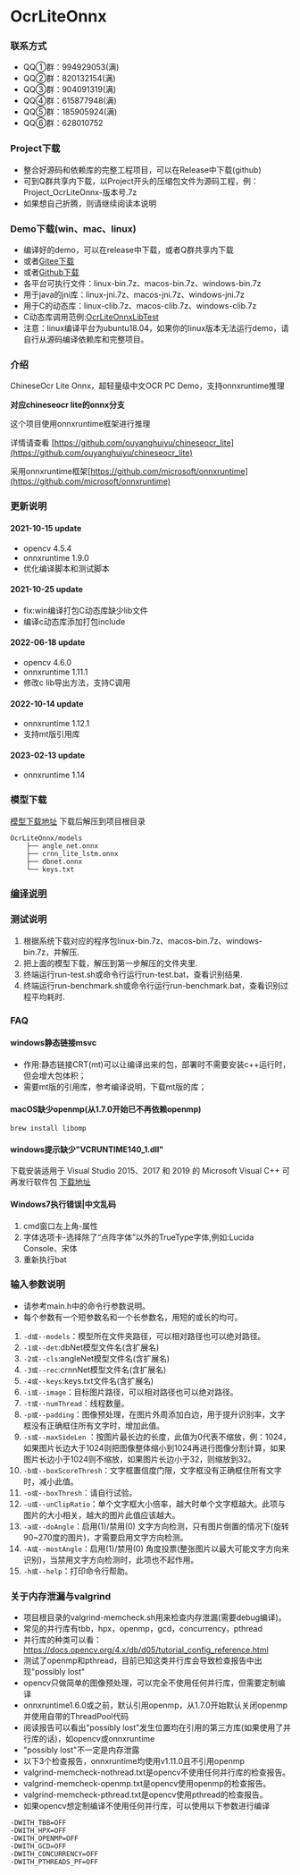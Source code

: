 # OcrLiteOnnx

### 联系方式

* QQ①群：994929053(满)
* QQ②群：820132154(满)
* QQ③群：904091319(满)
* QQ④群：615877948(满)
* QQ⑤群：185905924(满)
* QQ⑥群：628010752

### Project下载

* 整合好源码和依赖库的完整工程项目，可以在Release中下载(github)
* 可到Q群共享内下载，以Project开头的压缩包文件为源码工程，例：Project_OcrLiteOnnx-版本号.7z
* 如果想自己折腾，则请继续阅读本说明

### Demo下载(win、mac、linux)

* 编译好的demo，可以在release中下载，或者Q群共享内下载
* 或者[Gitee下载](https://gitee.com/benjaminwan/ocr-lite-onnx/releases)
* 或者[Github下载](https://github.com/benjaminwan/OcrLiteOnnx/releases)
* 各平台可执行文件：linux-bin.7z、macos-bin.7z、windows-bin.7z
* 用于java的jni库：linux-jni.7z、macos-jni.7z、windows-jni.7z
* 用于C的动态库：linux-clib.7z、macos-clib.7z、windows-clib.7z
* C动态库调用范例:[OcrLiteOnnxLibTest](https://github.com/benjaminwan/OcrLiteOnnxLibTest)
* 注意：linux编译平台为ubuntu18.04，如果你的linux版本无法运行demo，请自行从源码编译依赖库和完整项目。

### 介绍

ChineseOcr Lite Onnx，超轻量级中文OCR PC Demo，支持onnxruntime推理

**对应chineseocr lite的onnx分支**

这个项目使用onnxruntime框架进行推理

详情请查看 [https://github.com/ouyanghuiyu/chineseocr_lite](https://github.com/ouyanghuiyu/chineseocr_lite)

采用onnxruntime框架[https://github.com/microsoft/onnxruntime](https://github.com/microsoft/onnxruntime)

### 更新说明

#### 2021-10-15 update

* opencv 4.5.4
* onnxruntime 1.9.0
* 优化编译脚本和测试脚本

#### 2021-10-25 update

* fix:win编译打包C动态库缺少lib文件
* 编译c动态库添加打包include

#### 2022-06-18 update

* opencv 4.6.0
* onnxruntime 1.11.1
* 修改c lib导出方法，支持C调用

#### 2022-10-14 update

* onnxruntime 1.12.1
* 支持mt版引用库

#### 2023-02-13 update

* onnxruntime 1.14

### 模型下载

[模型下载地址](https://github.com/ouyanghuiyu/chineseocr_lite/tree/onnx/models)
下载后解压到项目根目录

```
OcrLiteOnnx/models
    ├── angle_net.onnx
    ├── crnn_lite_lstm.onnx
    ├── dbnet.onnx
    └── keys.txt
```

### [编译说明](./BUILD.md)

### 测试说明

1. 根据系统下载对应的程序包linux-bin.7z、macos-bin.7z、windows-bin.7z，并解压.
2. 把上面的模型下载，解压到第一步解压的文件夹里.
3. 终端运行run-test.sh或命令行运行run-test.bat，查看识别结果.
4. 终端运行run-benchmark.sh或命令行运行run-benchmark.bat，查看识别过程平均耗时.

### FAQ

#### windows静态链接msvc

- 作用:静态链接CRT(mt)可以让编译出来的包，部署时不需要安装c++运行时，但会增大包体积；
- 需要mt版的引用库，参考编译说明，下载mt版的库；

#### macOS缺少openmp(从1.7.0开始已不再依赖openmp)

```brew install libomp```

#### windows提示缺少"VCRUNTIME140_1.dll"

下载安装适用于 Visual Studio 2015、2017 和 2019 的 Microsoft Visual C++ 可再发行软件包
[下载地址](https://support.microsoft.com/zh-cn/help/2977003/the-latest-supported-visual-c-downloads)

#### Windows7执行错误|中文乱码

1. cmd窗口左上角-属性
2. 字体选项卡-选择除了“点阵字体”以外的TrueType字体,例如:Lucida Console、宋体
3. 重新执行bat

### 输入参数说明

* 请参考main.h中的命令行参数说明。
* 每个参数有一个短参数名和一个长参数名，用短的或长的均可。

1. ```-d或--models```：模型所在文件夹路径，可以相对路径也可以绝对路径。
2. ```-1或--det```:dbNet模型文件名(含扩展名)
3. ```-2或--cls```:angleNet模型文件名(含扩展名)
4. ```-3或--rec```:crnnNet模型文件名(含扩展名)
5. ```-4或--keys```:keys.txt文件名(含扩展名)
6. ```-i或--image```：目标图片路径，可以相对路径也可以绝对路径。
7. ```-t或--numThread```：线程数量。
8. ```-p或--padding```：图像预处理，在图片外周添加白边，用于提升识别率，文字框没有正确框住所有文字时，增加此值。
9. ```-s或--maxSideLen```
   ：按图片最长边的长度，此值为0代表不缩放，例：1024，如果图片长边大于1024则把图像整体缩小到1024再进行图像分割计算，如果图片长边小于1024则不缩放，如果图片长边小于32，则缩放到32。
10. ```-b或--boxScoreThresh```：文字框置信度门限，文字框没有正确框住所有文字时，减小此值。
11. ```-o或--boxThresh```：请自行试验。
12. ```-u或--unClipRatio```：单个文字框大小倍率，越大时单个文字框越大。此项与图片的大小相关，越大的图片此值应该越大。
13. ```-a或--doAngle```：启用(1)/禁用(0) 文字方向检测，只有图片倒置的情况下(旋转90~270度的图片)，才需要启用文字方向检测。
14. ```-A或--mostAngle```：启用(1)/禁用(0) 角度投票(整张图片以最大可能文字方向来识别)，当禁用文字方向检测时，此项也不起作用。
15. ```-h或--help```：打印命令行帮助。

### 关于内存泄漏与valgrind

* 项目根目录的valgrind-memcheck.sh用来检查内存泄漏(需要debug编译)。
* 常见的并行库有tbb，hpx，openmp，gcd，concurrency，pthread
* 并行库的种类可以看：https://docs.opencv.org/4.x/db/d05/tutorial_config_reference.html
* 测试了openmp和pthread，目前已知这类并行库会导致检查报告中出现"possibly lost"
* opencv只做简单的图像预处理，可以完全不使用任何并行库，但需要定制编译
* onnxruntime1.6.0或之前，默认引用openmp，从1.7.0开始默认关闭openmp并使用自带的ThreadPool代码
* 阅读报告可以看出"possibly lost"发生位置均在引用的第三方库(如果使用了并行库的话)，如opencv或onnxruntime
* "possibly lost"不一定是内存泄露
* 以下3个检查报告，onnxruntime均使用v1.11.0且不引用openmp
* valgrind-memcheck-nothread.txt是opencv不使用任何并行库的检查报告。
* valgrind-memcheck-openmp.txt是opencv使用openmp的检查报告。
* valgrind-memcheck-pthread.txt是opencv使用pthread的检查报告。
* 如果opencv想定制编译不使用任何并行库，可以使用以下参数进行编译

```
-DWITH_TBB=OFF
-DWITH_HPX=OFF
-DWITH_OPENMP=OFF
-DWITH_GCD=OFF
-DWITH_CONCURRENCY=OFF
-DWITH_PTHREADS_PF=OFF
```